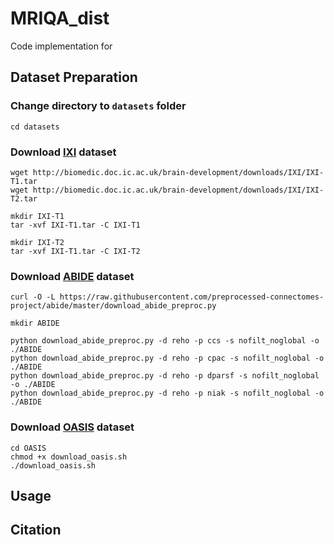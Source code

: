 # MRIQA_dist

Code implementation for

>  



## Dataset Preparation

### Change directory to `datasets` folder

```
cd datasets
```

### Download [IXI](https://brain-development.org/ixi-dataset/) dataset

```
wget http://biomedic.doc.ic.ac.uk/brain-development/downloads/IXI/IXI-T1.tar
wget http://biomedic.doc.ic.ac.uk/brain-development/downloads/IXI/IXI-T2.tar

mkdir IXI-T1
tar -xvf IXI-T1.tar -C IXI-T1

mkdir IXI-T2
tar -xvf IXI-T1.tar -C IXI-T2
```

### Download [ABIDE](http://preprocessed-connectomes-project.org/abide/) dataset

```
curl -O -L https://raw.githubusercontent.com/preprocessed-connectomes-project/abide/master/download_abide_preproc.py

mkdir ABIDE

python download_abide_preproc.py -d reho -p ccs -s nofilt_noglobal -o ./ABIDE
python download_abide_preproc.py -d reho -p cpac -s nofilt_noglobal -o ./ABIDE
python download_abide_preproc.py -d reho -p dparsf -s nofilt_noglobal -o ./ABIDE
python download_abide_preproc.py -d reho -p niak -s nofilt_noglobal -o ./ABIDE
```

### Download [OASIS](https://sites.wustl.edu/oasisbrains/home/oasis-1/) dataset

```
cd OASIS
chmod +x download_oasis.sh
./download_oasis.sh
```





## Usage





## Citation






